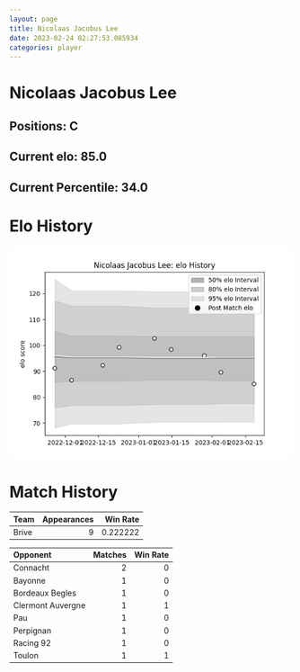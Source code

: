 ```yaml
---  
layout: page  
title: Nicolaas Jacobus Lee  
date: 2023-02-24 02:27:53.085934  
categories: player  
---
```

# Nicolaas Jacobus Lee

## Positions: C

## Current elo: 85.0

## Current Percentile: 34.0

# Elo History


![elo history](history_NicolaasJacobusLee.png)
# Match History


| Team   |   Appearances |   Win Rate |
|:-------|--------------:|-----------:|
| Brive  |             9 |   0.222222 |

| Opponent          |   Matches |   Win Rate |
|:------------------|----------:|-----------:|
| Connacht          |         2 |          0 |
| Bayonne           |         1 |          0 |
| Bordeaux Begles   |         1 |          0 |
| Clermont Auvergne |         1 |          1 |
| Pau               |         1 |          0 |
| Perpignan         |         1 |          0 |
| Racing 92         |         1 |          0 |
| Toulon            |         1 |          1 |